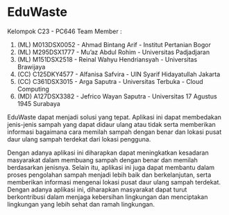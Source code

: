 # EduWaste

Kelompok C23 - PC646
Team Member : 
1. (ML) M013DSX0052 - Ahmad Bintang Arif - Institut Pertanian Bogor 
2. (ML) M295DSX1777 - Mu’az Abdul Rohim - Universitas Padjadjaran 
3. (ML) M151DSX2518 - Reinal Wahyu Hendriansyah - Universitas Brawijaya 
4. (CC) C125DKY4577 - Alfanisa Safvira - UIN Syarif Hidayatullah Jakarta 
5. (CC) C361DSX3015 - Arga Saputra - Universitas Terbuka - Cloud Computing 
6. (MD) A127DSX3382 - Jefrico Wayan Saputra - Universitas 17 Agustus 1945 Surabaya 

EduWaste dapat menjadi solusi yang tepat. Aplikasi ini dapat membedakan jenis-jenis sampah yang dapat didaur ulang atau tidak serta memberikan informasi bagaimana cara memilah sampah dengan benar dan lokasi pusat daur ulang sampah terdekat dari lokasi pengguna.

Dengan adanya aplikasi ini diharapkan dapat meningkatkan kesadaran masyarakat dalam membuang sampah dengan benar dan memilah berdasarkan jenisnya. Selain itu, aplikasi ini juga dapat membantu dalam proses pengolahan sampah menjadi lebih baik dan berkelanjutan, serta memberikan informasi mengenai lokasi pusat daur ulang sampah terdekat. Dengan adanya aplikasi ini, diharapkan masyarakat dapat turut berkontribusi dalam menjaga kebersihan lingkungan dan menciptakan lingkungan yang lebih sehat dan ramah lingkungan.

